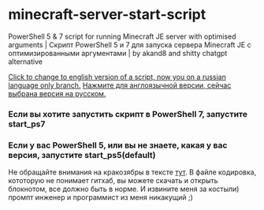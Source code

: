 # minecraft-server-start-script
PowerShell 5 &amp; 7 script for running Minecraft JE server with optimised arguments | Скрипт PowerShell 5 и 7 для запуска сервера Minecraft JE с оптимизированными аргументами | by akand8 and shitty chatgpt alternative

[Click to change to english version of a script, now you on a russian language only branch.](https://github.com/alexkandy8/minecraft-server-start-script/tree/main/README.md)
[Нажмите для англоязычной версии, сейчас выбрана версия на русском.](https://github.com/alexkandy8/minecraft-server-start-script/main/README.md)

### Если вы хотите запустить скрипт в PowerShell 7, запустите start_ps7
### Если у вас PowerShell 5, или вы не знаете, какая у вас версия, запустите start_ps5(default)
Не обращайте внимания на кракозябры в тексте [тут](https://github.com/alexkandy8/minecraft-server-start-script/blob/main/start_ps5(default).ps1). В файле кодировка, кототорую не понимает гитхаб, вы можете скачать и открыть блокнотом, все должно быть в норме. И извините меня за костыли) промпт инженер и программист из меня никакущий ;)

